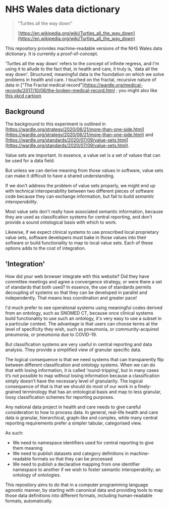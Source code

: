 # NHS Wales data dictionary

> "Turtles all the way down"
>
> [https://en.wikipedia.org/wiki/Turtles_all_the_way_down](https://en.wikipedia.org/wiki/Turtles_all_the_way_down)

This repository provides machine-readable versions of the NHS Wales data dictionary. It is currently a proof-of-concept.

'Turtles all the way down' refers to the concept of infinite regress, and I'm using it to allude to the fact that, in health and care, it truly is, 'data all the way down'. Structured, meaningful data is the foundation on which we solve problems in health and care. I touched on the fractal, recursive nature of data in ["The Fractal medical record"](https://wardle.org/medical-records/2017/10/08/the-broken-medical-record.html ; you might also like [this xkcd cartoon](https://xkcd.com/1416/)

## Background

The background to this experiment is outlined in [https://wardle.org/strategy/2020/06/21/more-than-one-side.html](https://wardle.org/strategy/2020/06/21/more-than-one-side.html) and [https://wardle.org/standards/2020/07/09/value-sets.html](https://wardle.org/standards/2020/07/09/value-sets.html).

Value sets are important. In essence, a value set is a set of values that can be used for a data field. 

But unless we can derive meaning from those values in software, value sets can make it difficult to have a shared understanding. 

If we don't address the problem of value sets properly, we might end up with technical interoperability between two different pieces of software code because they can exchange information, but fail to build *semantic interoperability*.

Most value sets don't really have associated semantic information, because they are used as classification systems for central reporting, and don't provide a sound ontological basis with which to work.

Likewise, if we expect clinical systems to use proscribed local proprietary value sets, software developers must bake in those values into their software or build functionality to map to local value sets. Each of these options adds to the cost of integration.

## 'Integration'

How did your web browser integrate with this website? Did they have committee meetings and agree a convergence strategy, or were there a set of standards that both used? In essence, the use of standards permits decoupling of systems so that they can be developed in parallel and independently. That means less coordination and greater pace!

I'd much prefer to see operational systems using meaningful codes derived from an ontology, such as SNOMED CT, because once clinical systems build functionality to use such an ontology, it's very easy to use a subset in a particular context. The advantage is that users can choose terms at the level of specificity they wish, such as pneumonia, or community-acquired pneumonia, or pneumonia due to COVID-19. 

But classification systems are very useful in central reporting and data analysis. They provide a simplified view of granular specific data. 

The logical consequence is that we need systems that can transparently flip between different classification and ontology systems. When we can do that with losing information, it is called ‘round-tripping’, but in many cases it’s not possible to map without losing information because a classification simply doesn’t have the necessary level of granularity. The logical consequence of that is that we should do most of our work in a finely-grained terminology that has an ontological basis and map to less granular, lossy classification schemes for reporting purposes.

Any national data project in health and care needs to give careful consideration to how to process data. In general, real-life health and care data is granular, hierarchical, graph-like and complex, while many central reporting requirements prefer a simpler tabular, categorised view.

As such:

- We need to namespace identifiers used for central reporting to give them meaning
- We need to publish datasets and category definitions in machine-readable formats so that they can be processed
- We need to publish a declarative mapping from one identifier namespace to another if we wish to foster semantic interoperability; an ontology of ontologies.

This repository aims to do that in a computer programming language agnostic manner, by starting with canonical data and providing tools to map those data definitions into different formats, including human-readable formats, automatically.
